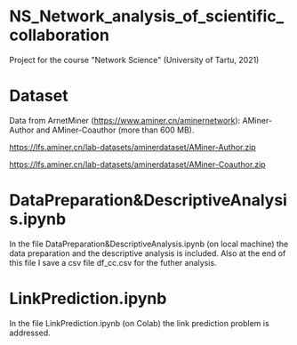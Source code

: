 # NS_Network_analysis_of_scientific_collaboration
Project for the course "Network Science" (University of Tartu, 2021)
# Dataset
Data from ArnetMiner (https://www.aminer.cn/aminernetwork):
AMiner-Author and AMiner-Coauthor (more than 600 MB).

https://lfs.aminer.cn/lab-datasets/aminerdataset/AMiner-Author.zip

https://lfs.aminer.cn/lab-datasets/aminerdataset/AMiner-Coauthor.zip
# DataPreparation&DescriptiveAnalysis.ipynb
In the file DataPreparation&DescriptiveAnalysis.ipynb (on local machine) the data preparation and the descriptive analysis is included.
Also at the end of this file I save a csv file df_cc.csv for the futher analysis.
# LinkPrediction.ipynb
In the file LinkPrediction.ipynb (on Colab) the link prediction problem is addressed.
